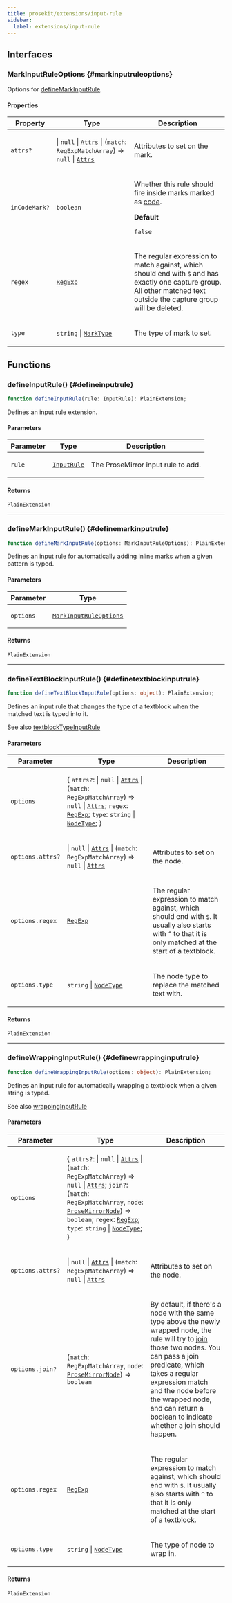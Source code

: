 ```yaml
---
title: prosekit/extensions/input-rule
sidebar:
  label: extensions/input-rule
---
```


<!-- DEBUG memberWithGroups 1 -->

<!-- DEBUG memberWithGroups 4 -->

<!-- DEBUG memberWithGroups 7 -->

<!-- DEBUG memberWithGroups 8 -->

<!-- DEBUG memberWithGroups 9 -->

## Interfaces

### MarkInputRuleOptions {#markinputruleoptions}

<!-- DEBUG memberWithGroups 1 -->

Options for [defineMarkInputRule](#definemarkinputrule).

<!-- DEBUG memberWithGroups 4 -->

<!-- DEBUG memberWithGroups 7 -->

<!-- DEBUG memberWithGroups 8 -->

<!-- DEBUG memberWithGroups 9 -->

#### Properties

<table>
<thead>
<tr>
<th>Property</th>
<th>Type</th>
<th>Description</th>
</tr>
</thead>
<tbody>
<tr>
<td>

<a id="attrs"></a> `attrs?`

</td>
<td>

 \| `null` \| [`Attrs`](../pm/model.md#attrs-5) \| (`match`: `RegExpMatchArray`) => `null` \| [`Attrs`](../pm/model.md#attrs-5)

</td>
<td>

Attributes to set on the mark.

</td>
</tr>
<tr>
<td>

<a id="incodemark"></a> `inCodeMark?`

</td>
<td>

`boolean`

</td>
<td>

Whether this rule should fire inside marks marked as [code](https://prosemirror.net/docs/ref/#model.MarkSpec.code).

**Default**

`false`

</td>
</tr>
<tr>
<td>

<a id="regex"></a> `regex`

</td>
<td>

[`RegExp`](https://developer.mozilla.org/docs/Web/JavaScript/Reference/Global_Objects/RegExp)

</td>
<td>

The regular expression to match against, which should end with `$` and has
exactly one capture group. All other matched text outside the capture group
will be deleted.

</td>
</tr>
<tr>
<td>

<a id="type"></a> `type`

</td>
<td>

`string` \| [`MarkType`](../pm/model.md#marktype-1)

</td>
<td>

The type of mark to set.

</td>
</tr>
</tbody>
</table>

<!-- DEBUG memberWithGroups 10 -->

## Functions

### defineInputRule() {#defineinputrule}

```ts
function defineInputRule(rule: InputRule): PlainExtension;
```

Defines an input rule extension.

#### Parameters

<table>
<thead>
<tr>
<th>Parameter</th>
<th>Type</th>
<th>Description</th>
</tr>
</thead>
<tbody>
<tr>
<td>

`rule`

</td>
<td>

[`InputRule`](https://prosemirror.net/docs/ref/#inputrules.InputRule)

</td>
<td>

The ProseMirror input rule to add.

</td>
</tr>
</tbody>
</table>

#### Returns

`PlainExtension`

***

### defineMarkInputRule() {#definemarkinputrule}

```ts
function defineMarkInputRule(options: MarkInputRuleOptions): PlainExtension;
```

Defines an input rule for automatically adding inline marks when a given
pattern is typed.

#### Parameters

<table>
<thead>
<tr>
<th>Parameter</th>
<th>Type</th>
</tr>
</thead>
<tbody>
<tr>
<td>

`options`

</td>
<td>

[`MarkInputRuleOptions`](#markinputruleoptions)

</td>
</tr>
</tbody>
</table>

#### Returns

`PlainExtension`

***

### defineTextBlockInputRule() {#definetextblockinputrule}

```ts
function defineTextBlockInputRule(options: object): PlainExtension;
```

Defines an input rule that changes the type of a textblock when the matched
text is typed into it.

See also [textblockTypeInputRule](https://prosemirror.net/docs/ref/#inputrules.textblockTypeInputRule)

#### Parameters

<table>
<thead>
<tr>
<th>Parameter</th>
<th>Type</th>
<th>Description</th>
</tr>
</thead>
<tbody>
<tr>
<td>

`options`

</td>
<td>

\{ `attrs?`: \| `null` \| [`Attrs`](../pm/model.md#attrs-5) \| (`match`: `RegExpMatchArray`) => `null` \| [`Attrs`](../pm/model.md#attrs-5); `regex`: [`RegExp`](https://developer.mozilla.org/docs/Web/JavaScript/Reference/Global_Objects/RegExp); `type`: `string` \| [`NodeType`](../pm/model.md#nodetype); \}

</td>
<td>

</td>
</tr>
<tr>
<td>

`options.attrs?`

</td>
<td>

 \| `null` \| [`Attrs`](../pm/model.md#attrs-5) \| (`match`: `RegExpMatchArray`) => `null` \| [`Attrs`](../pm/model.md#attrs-5)

</td>
<td>

Attributes to set on the node.

</td>
</tr>
<tr>
<td>

`options.regex`

</td>
<td>

[`RegExp`](https://developer.mozilla.org/docs/Web/JavaScript/Reference/Global_Objects/RegExp)

</td>
<td>

The regular expression to match against, which should end with `$`. It
usually also starts with `^` to that it is only matched at the start of a
textblock.

</td>
</tr>
<tr>
<td>

`options.type`

</td>
<td>

`string` \| [`NodeType`](../pm/model.md#nodetype)

</td>
<td>

The node type to replace the matched text with.

</td>
</tr>
</tbody>
</table>

#### Returns

`PlainExtension`

***

### defineWrappingInputRule() {#definewrappinginputrule}

```ts
function defineWrappingInputRule(options: object): PlainExtension;
```

Defines an input rule for automatically wrapping a textblock when a given
string is typed.

See also [wrappingInputRule](https://prosemirror.net/docs/ref/#inputrules.wrappingInputRule)

#### Parameters

<table>
<thead>
<tr>
<th>Parameter</th>
<th>Type</th>
<th>Description</th>
</tr>
</thead>
<tbody>
<tr>
<td>

`options`

</td>
<td>

\{ `attrs?`: \| `null` \| [`Attrs`](../pm/model.md#attrs-5) \| (`match`: `RegExpMatchArray`) => `null` \| [`Attrs`](../pm/model.md#attrs-5); `join?`: (`match`: `RegExpMatchArray`, `node`: [`ProseMirrorNode`](../pm/model.md#prosemirrornode)) => `boolean`; `regex`: [`RegExp`](https://developer.mozilla.org/docs/Web/JavaScript/Reference/Global_Objects/RegExp); `type`: `string` \| [`NodeType`](../pm/model.md#nodetype); \}

</td>
<td>

</td>
</tr>
<tr>
<td>

`options.attrs?`

</td>
<td>

 \| `null` \| [`Attrs`](../pm/model.md#attrs-5) \| (`match`: `RegExpMatchArray`) => `null` \| [`Attrs`](../pm/model.md#attrs-5)

</td>
<td>

Attributes to set on the node.

</td>
</tr>
<tr>
<td>

`options.join?`

</td>
<td>

(`match`: `RegExpMatchArray`, `node`: [`ProseMirrorNode`](../pm/model.md#prosemirrornode)) => `boolean`

</td>
<td>

By default, if there's a node with the same type above the newly wrapped
node, the rule will try to
[join](https://prosemirror.net/docs/ref/#transform.Transform.join) those
two nodes. You can pass a join predicate, which takes a regular expression
match and the node before the wrapped node, and can return a boolean to
indicate whether a join should happen.

</td>
</tr>
<tr>
<td>

`options.regex`

</td>
<td>

[`RegExp`](https://developer.mozilla.org/docs/Web/JavaScript/Reference/Global_Objects/RegExp)

</td>
<td>

The regular expression to match against, which should end with `$`. It
usually also starts with `^` to that it is only matched at the start of a
textblock.

</td>
</tr>
<tr>
<td>

`options.type`

</td>
<td>

`string` \| [`NodeType`](../pm/model.md#nodetype)

</td>
<td>

The type of node to wrap in.

</td>
</tr>
</tbody>
</table>

#### Returns

`PlainExtension`

<!-- DEBUG memberWithGroups 10 -->
